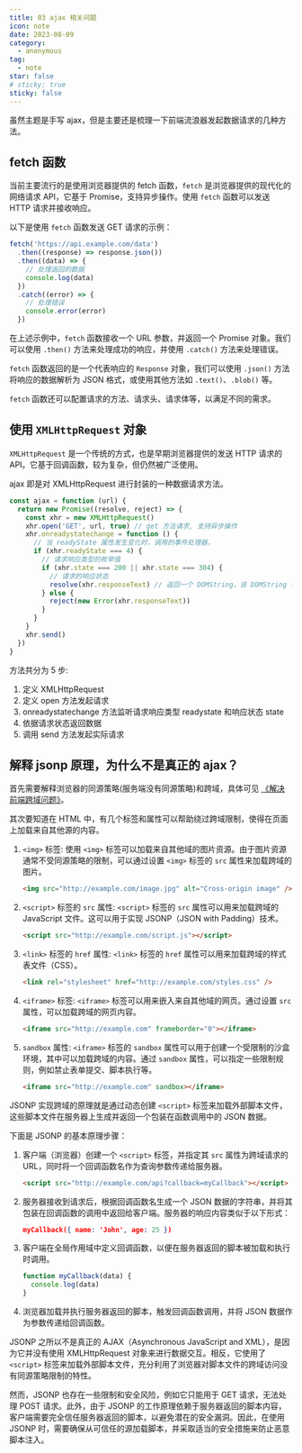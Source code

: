 ```yaml
---
title: 03 ajax 相关问题
icon: note
date: 2023-08-09
category:
  - anonymous
tag:
  - note
star: false
# sticky: true
sticky: false
---
```


虽然主题是手写 ajax，但是主要还是梳理一下前端流浪器发起数据请求的几种方法。

## fetch 函数

当前主要流行的是使用浏览器提供的 fetch 函数，`fetch` 是浏览器提供的现代化的网络请求 API，它基于 Promise，支持异步操作。使用 `fetch` 函数可以发送 HTTP 请求并接收响应。

以下是使用 `fetch` 函数发送 GET 请求的示例：

```javascript
fetch('https://api.example.com/data')
  .then((response) => response.json())
  .then((data) => {
    // 处理返回的数据
    console.log(data)
  })
  .catch((error) => {
    // 处理错误
    console.error(error)
  })
```

在上述示例中，`fetch` 函数接收一个 URL 参数，并返回一个 Promise 对象。我们可以使用 `.then()` 方法来处理成功的响应，并使用 `.catch()` 方法来处理错误。

`fetch` 函数返回的是一个代表响应的 `Response` 对象，我们可以使用 `.json()` 方法将响应的数据解析为 JSON 格式，或使用其他方法如 `.text()`、`.blob()` 等。

`fetch` 函数还可以配置请求的方法、请求头、请求体等，以满足不同的需求。

## 使用 `XMLHttpRequest` 对象

`XMLHttpRequest` 是一个传统的方式，也是早期浏览器提供的发送 HTTP 请求的 API。它基于回调函数，较为复杂，但仍然被广泛使用。

ajax 即是对 XMLHttpRequest 进行封装的一种数据请求方法。

```js
const ajax = function (url) {
  return new Promise((resolve, reject) => {
    const xhr = new XMLHttpRequest()
    xhr.open('GET', url, true) // get 方法请求, 支持异步操作
    xhr.onreadystatechange = function () {
      // 当 readyState 属性发生变化时，调用的事件处理器。
      if (xhr.readyState === 4) {
        // 请求响应类型的枚举值
        if (xhr.state === 200 || xhr.state === 304) {
          // 请求的响应状态
          resolve(xhr.responseText) // 返回一个 DOMString，该 DOMString 包含对请求的响应，如果请求未成功或尚未发送，则返回 null。
        } else {
          reject(new Error(xhr.responseText))
        }
      }
    }
    xhr.send()
  })
}
```

方法共分为 5 步:

1. 定义 XMLHttpRequest
2. 定义 open 方法发起请求
3. onreadystatechange 方法监听请求响应类型 readystate 和响应状态 state
4. 依据请求状态返回数据
5. 调用 send 方法发起实际请求

## 解释 jsonp 原理，为什么不是真正的 ajax？

首先需要解释浏览器的同源策略(服务端没有同源策略)和跨域，具体可见 [《解决前端跨域问题》](../Framework/webpack01.md)。

其次要知道在 HTML 中，有几个标签和属性可以帮助绕过跨域限制，使得在页面上加载来自其他源的内容。

1. `<img>` 标签: 使用 `<img>` 标签可以加载来自其他域的图片资源。由于图片资源通常不受同源策略的限制，可以通过设置 `<img>` 标签的 `src` 属性来加载跨域的图片。

   ```html
   <img src="http://example.com/image.jpg" alt="Cross-origin image" />
   ```

2. `<script>` 标签的 `src` 属性: `<script>` 标签的 `src` 属性可以用来加载跨域的 JavaScript 文件。这可以用于实现 JSONP（JSON with Padding）技术。

   ```html
   <script src="http://example.com/script.js"></script>
   ```

3. `<link>` 标签的 `href` 属性: `<link>` 标签的 `href` 属性可以用来加载跨域的样式表文件（CSS）。

   ```html
   <link rel="stylesheet" href="http://example.com/styles.css" />
   ```

4. `<iframe>` 标签: `<iframe>` 标签可以用来嵌入来自其他域的网页。通过设置 `src` 属性，可以加载跨域的网页内容。

   ```html
   <iframe src="http://example.com" frameborder="0"></iframe>
   ```

5. `sandbox` 属性: `<iframe>` 标签的 `sandbox` 属性可以用于创建一个受限制的沙盒环境，其中可以加载跨域的内容。通过 `sandbox` 属性，可以指定一些限制规则，例如禁止表单提交、脚本执行等。

   ```html
   <iframe src="http://example.com" sandbox></iframe>
   ```

JSONP 实现跨域的原理就是通过动态创建 `<script>` 标签来加载外部脚本文件，这些脚本文件在服务器上生成并返回一个包装在函数调用中的 JSON 数据。

下面是 JSONP 的基本原理步骤：

1. 客户端（浏览器）创建一个 `<script>` 标签，并指定其 `src` 属性为跨域请求的 URL，同时将一个回调函数名作为查询参数传递给服务器。

   ```html
   <script src="http://example.com/api?callback=myCallback"></script>
   ```

2. 服务器接收到请求后，根据回调函数名生成一个 JSON 数据的字符串，并将其包装在回调函数的调用中返回给客户端。服务器的响应内容类似于以下形式：

   ```json
   myCallback({ name: 'John', age: 25 })
   ```

3. 客户端在全局作用域中定义回调函数，以便在服务器返回的脚本被加载和执行时调用。

   ```javascript
   function myCallback(data) {
     console.log(data)
   }
   ```

4. 浏览器加载并执行服务器返回的脚本，触发回调函数调用，并将 JSON 数据作为参数传递给回调函数。

JSONP 之所以不是真正的 AJAX（Asynchronous JavaScript and XML），是因为它并没有使用 XMLHttpRequest 对象来进行数据交互。相反，它使用了 `<script>` 标签来加载外部脚本文件，充分利用了浏览器对脚本文件的跨域访问没有同源策略限制的特性。

然而，JSONP 也存在一些限制和安全风险，例如它只能用于 GET 请求，无法处理 POST 请求。此外，由于 JSONP 的工作原理依赖于服务器返回的脚本内容，客户端需要完全信任服务器返回的脚本，以避免潜在的安全漏洞。因此，在使用 JSONP 时，需要确保从可信任的源加载脚本，并采取适当的安全措施来防止恶意脚本注入。
